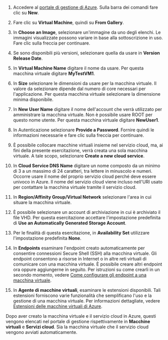 1. Accedere al [portale di gestione di Azure](http://manage.windowsazure.com). 
Sulla barra dei comandi fare clic su **New**.

2. Fare clic su **Virtual Machine**, quindi su **From Gallery**.

3. In **Choose an Image**, selezionare un'immagine da uno degli elenchi. Le immagini visualizzate possono variare in base alla sottoscrizione in uso. Fare clic sulla freccia per continuare.

4. Se sono disponibili più versioni, selezionare quella da usare in **Version Release Date**.

5. In **Virtual Machine Name** digitare il nome da usare. Per questa macchina virtuale digitare **MyTestVM1**.

6. In **Size** selezionare le dimensioni da usare per la macchina virtuale. Il valore da selezionare dipende dal numero di core necessari per l'applicazione. Per questa macchina virtuale selezionare la dimensione minima disponibile.

7. In **New User Name** digitare il nome dell'account che verrà utilizzato per amministrare la macchina virtuale. Non è possibile usare ROOT per questo nome utente. Per questa macchina virtuale digitare **NewUser1**.

8. In Autenticazione selezionare **Provide a Password**. Fornire quindi le informazioni necessarie e fare clic sulla freccia per continuare.

9. È possibile collocare macchine virtuali insieme nel servizio cloud, ma, ai fini della presente esercitazione, verrà creata una sola macchina virtuale. A tale scopo, selezionare **Create a new cloud service**.

10. In **Cloud Service DNS Name** digitare un nome composto da un minimo di 3 a un massimo di 24 caratteri, tra lettere in minuscolo e numeri. Occorre usare il nome del proprio servizio cloud perché deve essere univoco in Azure. Il nome del servizio cloud viene incluso nell'URI usato per contattare la macchina virtuale tramite il servizio cloud.

11. In **Region/Affinity Group/Virtual Network** selezionare l'area in cui situare la macchina virtuale.

12. È possibile selezionare un account di archiviazione in cui è archiviato il file VHD. Per questa esercitazione accettare l'impostazione predefinita di **Use an Automatically Generated Storage Account**.

13. Per le finalità di questa esercitazione, in **Availability Set** utilizzare l'impostazione predefinita **None**.

14.	In **Endpoints** esaminare l'endpoint creato automaticamente per consentire connessioni Secure Shell (SSH) alla macchina virtuale. Gli endpoint consentono a risorse in Internet o in altre reti virtuali di comunicare con una macchina virtuale. È possibile creare altri endpoint ora oppure aggiungerne in seguito. Per istruzioni su come crearli in un secondo momento, vedere [Come configurare gli endpoint a una macchina virtuale](../articles/virtual-machines/virtual-machines-set-up-endpoints.md).

15.  In **Agente di macchine virtuali**, esaminare le estensioni disponibili. Tali estensioni forniscono varie funzionalità che semplificano l'uso e la gestione di una macchina virtuale. Per informazioni dettagliate, vedere [Estensioni delle macchine virtuali di Azure](http://go.microsoft.com/FWLink/p/?LinkID=390493).


Dopo aver creato la macchina virtuale e il servizio cloud in Azure, questi vengono elencati nel portale di gestione rispettivamente in **Macchine virtuali** e **Servizi cloud**. Sia la macchina virtuale che il servizio cloud vengono avviati automaticamente. 
<!--HONumber=52-->
